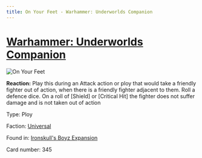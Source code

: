 ```yaml
---
title: On Your Feet - Warhammer: Underworlds Companion
---
```


# [Warhammer: Underworlds Companion](https://guidokessels.github.io/wh-underworlds)

  

![On Your Feet](https://warhammerunderworlds.com/wp-content/uploads/sites/6/2017/12/345_ENG-On-Your-Feet.png)

<b>Reaction:</b> Play this during an Attack action or ploy that would take a friendly fighter out of action, when there is a friendly fighter adjacent to them. Roll a defence dice. On a roll of [Shield] or [Critical Hit] the fighter does not suffer damage and is not taken out of action

Type: Ploy

Faction: [Universal](https://guidokessels.github.io/wh-underworlds/factions/universal)

Found in: [Ironskull's Boyz Expansion](https://guidokessels.github.io/wh-underworlds/locations/ironskulls-boyz-expansion)

Card number: 345
